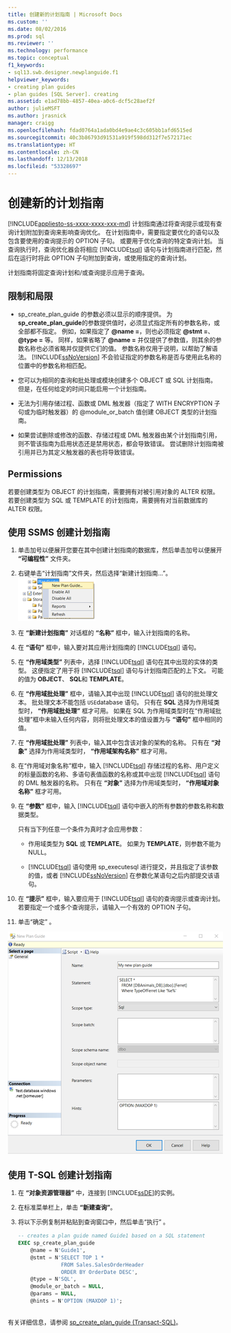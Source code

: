 ```yaml
---
title: 创建新的计划指南 | Microsoft Docs
ms.custom: ''
ms.date: 08/02/2016
ms.prod: sql
ms.reviewer: ''
ms.technology: performance
ms.topic: conceptual
f1_keywords:
- sql13.swb.designer.newplanguide.f1
helpviewer_keywords:
- creating plan guides
- plan guides [SQL Server]. creating
ms.assetid: e1ad78bb-4857-40ea-a0c6-dcf5c28aef2f
author: julieMSFT
ms.author: jrasnick
manager: craigg
ms.openlocfilehash: fdad0764a1ada0bd4e9ae4c3c605bb1afd6515ed
ms.sourcegitcommit: 40c3b86793d91531a919f598dd312f7e572171ec
ms.translationtype: HT
ms.contentlocale: zh-CN
ms.lasthandoff: 12/13/2018
ms.locfileid: "53328697"
---
```

# <a name="create-a-new-plan-guide"></a>创建新的计划指南
[!INCLUDE[appliesto-ss-xxxx-xxxx-xxx-md](../../includes/appliesto-ss-xxxx-xxxx-xxx-md.md)]
计划指南通过将查询提示或现有查询计划附加到查询来影响查询优化。 在计划指南中，需要指定要优化的语句以及包含要使用的查询提示的 OPTION 子句。 或要用于优化查询的特定查询计划。 当查询执行时，查询优化器会将相应 [!INCLUDE[tsql](../../includes/tsql-md.md)] 语句与计划指南进行匹配，然后在运行时将此 OPTION 子句附加到查询，或使用指定的查询计划。  

计划指南将固定查询计划和/或查询提示应用于查询。
  
##  <a name="Restrictions"></a> 限制和局限  
-   sp_create_plan_guide 的参数必须以显示的顺序提供。 为 **sp_create_plan_guide**的参数提供值时，必须显式指定所有的参数名称，或全部都不指定。 例如，如果指定了 **@name =**，则也必须指定 **@stmt =**、**@type =** 等。 同样，如果省略了 **@name =** 并仅提供了参数值，则其余的参数名称也必须省略并仅提供它们的值。 参数名称仅用于说明，以帮助了解语法。 [!INCLUDE[ssNoVersion](../../includes/ssnoversion-md.md)] 不会验证指定的参数名称是否与使用此名称的位置中的参数名称相匹配。  
  
-   您可以为相同的查询和批处理或模块创建多个 OBJECT 或 SQL 计划指南。 但是，在任何给定的时间只能启用一个计划指南。  
  
-   无法为引用存储过程、函数或 DML 触发器（指定了 WITH ENCRYPTION 子句或为临时触发器）的 @module_or_batch 值创建 OBJECT 类型的计划指南。  
  
-   如果尝试删除或修改的函数、存储过程或 DML 触发器由某个计划指南引用，则不管该指南为启用状态还是禁用状态，都会导致错误。 尝试删除计划指南被引用并已为其定义触发器的表也将导致错误。  

##  <a name="Permissions"></a> Permissions  
 若要创建类型为 OBJECT 的计划指南，需要拥有对被引用对象的 ALTER 权限。 若要创建类型为 SQL 或 TEMPLATE 的计划指南，需要拥有对当前数据库的 ALTER 权限。  
  
##  <a name="SSMSProcedure"></a> 使用 SSMS 创建计划指南  
1.  单击加号以便展开您要在其中创建计划指南的数据库，然后单击加号以便展开 **“可编程性”** 文件夹。  
  
2.  右键单击“计划指南”文件夹，然后选择“新建计划指南…”。![select_plan_guide](../../relational-databases/performance/media/select-plan-guide.png)
  
3.  在 **“新建计划指南”** 对话框的 **“名称”** 框中，输入计划指南的名称。  
  
4.  在 **“语句”** 框中，输入要对其应用计划指南的 [!INCLUDE[tsql](../../includes/tsql-md.md)] 语句。  
  
5.  在 **“作用域类型”** 列表中，选择 [!INCLUDE[tsql](../../includes/tsql-md.md)] 语句在其中出现的实体的类型。 这便指定了用于将 [!INCLUDE[tsql](../../includes/tsql-md.md)] 语句与计划指南匹配的上下文。 可能的值为 **OBJECT**、 **SQL**和 **TEMPLATE**。  
  
6.  在 **“作用域批处理”** 框中，请输入其中出现 [!INCLUDE[tsql](../../includes/tsql-md.md)] 语句的批处理文本。 批处理文本不能包括 `USE`database 语句。 只有在 **SQL** 选择为作用域类型时， **“作用域批处理”** 框才可用。 如果在 SQL 为作用域类型时在“作用域批处理”框中未输入任何内容，则将批处理文本的值设置为与 **“语句”** 框中相同的值。  
  
7.  在 **“作用域批处理”** 列表中，输入其中包含该对象的架构的名称。 只有在 **“对象”** 选择为作用域类型时， **“作用域架构名称”** 框才可用。  
  
8.  在“作用域对象名称”框中，输入 [!INCLUDE[tsql](../../includes/tsql-md.md)] 存储过程的名称、用户定义的标量函数的名称、多语句表值函数的名称或其中出现 [!INCLUDE[tsql](../../includes/tsql-md.md)] 语句的 DML 触发器的名称。 只有在 **“对象”** 选择为作用域类型时， **“作用域对象名称”** 框才可用。  
  
9. 在 **“参数”** 框中，输入 [!INCLUDE[tsql](../../includes/tsql-md.md)] 语句中嵌入的所有参数的参数名称和数据类型。  
  
   只有当下列任意一个条件为真时才会应用参数：  
  
   -   作用域类型为 **SQL** 或 **TEMPLATE**。 如果为 **TEMPLATE**，则参数不能为 NULL。  
  
   -   [!INCLUDE[tsql](../../includes/tsql-md.md)] 语句使用 sp_executesql 进行提交，并且指定了该参数的值，或者 [!INCLUDE[ssNoVersion](../../includes/ssnoversion-md.md)] 在参数化某语句之后内部提交该语句。  
  
10. 在 **“提示”** 框中，输入要应用于 [!INCLUDE[tsql](../../includes/tsql-md.md)] 语句的查询提示或查询计划。 若要指定一个或多个查询提示，请输入一个有效的 OPTION 子句。  
  
11. 单击“确定” 。  

![plan_guide](../../relational-databases/performance/media/plan-guide.png)  

##  <a name="TsqlProcedure"></a> 使用 T-SQL 创建计划指南  
1.  在 **“对象资源管理器”** 中，连接到 [!INCLUDE[ssDE](../../includes/ssde-md.md)]的实例。  
  
2.  在标准菜单栏上，单击 **“新建查询”**。  
  
3.  将以下示例复制并粘贴到查询窗口中，然后单击“执行” 。  
  
    ```sql  
    -- creates a plan guide named Guide1 based on a SQL statement  
    EXEC sp_create_plan_guide   
        @name = N'Guide1',   
        @stmt = N'SELECT TOP 1 *   
                  FROM Sales.SalesOrderHeader   
                  ORDER BY OrderDate DESC',   
        @type = N'SQL',  
        @module_or_batch = NULL,   
        @params = NULL,   
        @hints = N'OPTION (MAXDOP 1)';  
  
    ```  

有关详细信息，请参阅 [sp_create_plan_guide (Transact-SQL)](../../relational-databases/system-stored-procedures/sp-create-plan-guide-transact-sql.md)。  

  
